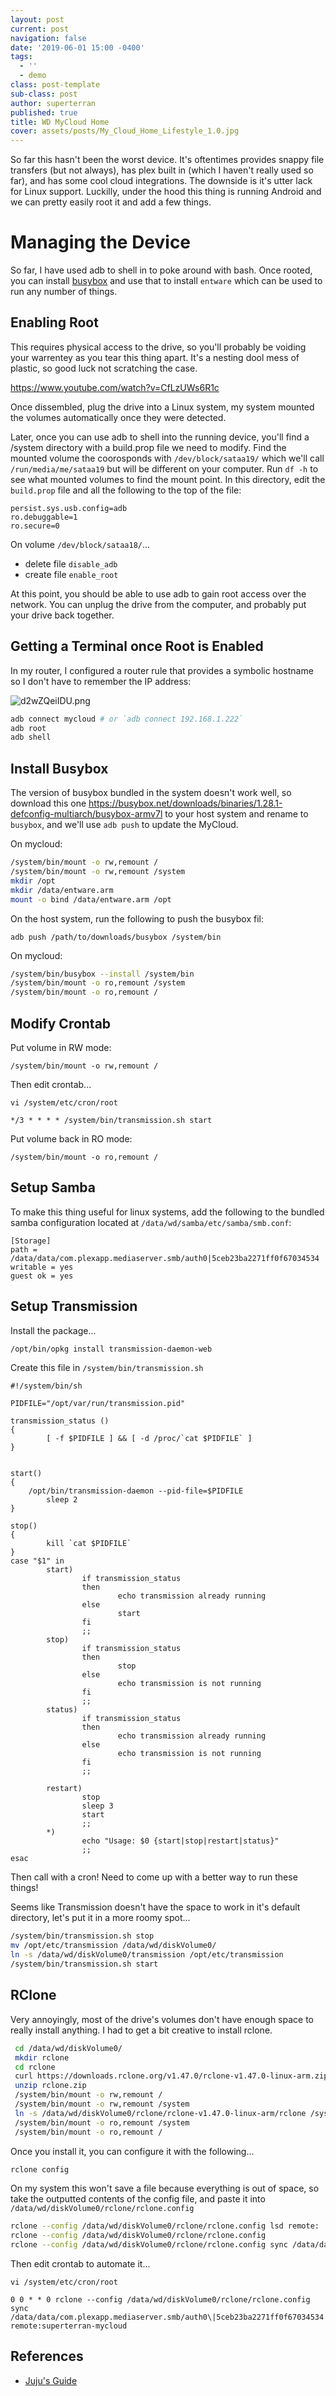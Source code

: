 ```yaml
---
layout: post
current: post
navigation: false
date: '2019-06-01 15:00 -0400'
tags:
  - ''
  - demo
class: post-template
sub-class: post
author: superterran
published: true
title: WD MyCloud Home
cover: assets/posts/My_Cloud_Home_Lifestyle_1.0.jpg
---
```

So far this hasn't been the worst device. It's oftentimes provides snappy file transfers (but not always), has plex built in (which I haven't really used so far), and has some cool cloud integrations. The downside is it's utter lack for Linux support. Luckilly, under the hood this thing is running Android and we can pretty easily root it and add a few things.


# Managing the Device

So far, I have used adb to shell in to poke around with bash. Once rooted, you can install [busybox](https://busybox.net/) and use that to install `entware` which can be used to run any number of things. 

## Enabling Root

This requires physical access to the drive, so you'll probably be voiding your warrentey as you tear this thing apart. It's a nesting dool mess of plastic, so good luck not scratching the case.

https://www.youtube.com/watch?v=CfLzUWs6R1c

Once dissembled, plug the drive into a Linux system, my system mounted the volumes automatically once they were detected.

Later, once you can use adb to shell into the running device, you'll find a /system directory with a build.prop file we need to modify. Find the mounted volume the coorosponds with `/dev/block/sataa19/` which we'll call `/run/media/me/sataa19` but will be different on your computer. Run `df -h` to see what mounted volumes to find the mount point. In this directory, edit the `build.prop` file and all the following to the top of the file:

```
persist.sys.usb.config=adb
ro.debuggable=1
ro.secure=0
```

On volume `/dev/block/sataa18/`...
* delete file  `disable_adb`
* create file `enable_root` 

At this point, you should be able to use adb to gain root access over the network. You can unplug the drive from the computer, and probably put your drive back together. 

## Getting a Terminal once Root is Enabled

In my router, I configured a router rule that provides a symbolic hostname so I don't have to remember the IP address:

![d2wZQeiIDU.png](/assets/posts/d2wZQeiIDU.png)

```sh
adb connect mycloud # or `adb connect 192.168.1.222`
adb root 
adb shell

```

## Install Busybox

The version of busybox bundled in the system doesn't work well, so download this one https://busybox.net/downloads/binaries/1.28.1-defconfig-multiarch/busybox-armv7l to your host system and rename to `busybox`, and we'll use `adb push` to update the MyCloud.

On mycloud:

```sh
/system/bin/mount -o rw,remount /
/system/bin/mount -o rw,remount /system
mkdir /opt
mkdir /data/entware.arm
mount -o bind /data/entware.arm /opt
```

On the host system, run the following to push the busybox fil: 
```
adb push /path/to/downloads/busybox /system/bin
```

On mycloud:

```sh
/system/bin/busybox --install /system/bin
/system/bin/mount -o ro,remount /system
/system/bin/mount -o ro,remount /
```

## Modify Crontab

Put volume in RW mode:

`/system/bin/mount -o rw,remount /`


Then edit crontab...

`vi /system/etc/cron/root`

```
*/3 * * * * /system/bin/transmission.sh start
```
Put volume back in RO mode:

`/system/bin/mount -o ro,remount /`



## Setup Samba

To make this thing useful for linux systems, add the following to the bundled samba configuration located at `/data/wd/samba/etc/samba/smb.conf`:

```
[Storage]                                                                       
path = /data/data/com.plexapp.mediaserver.smb/auth0|5ceb23ba2271ff0f67034534                                        
writable = yes                                                                 
guest ok = yes 
```

## Setup Transmission

Install the package...

```sh
/opt/bin/opkg install transmission-daemon-web
```


Create this file in `/system/bin/transmission.sh`

```
#!/system/bin/sh

PIDFILE="/opt/var/run/transmission.pid"

transmission_status ()
{
        [ -f $PIDFILE ] && [ -d /proc/`cat $PIDFILE` ]
}


start()
{
	/opt/bin/transmission-daemon --pid-file=$PIDFILE
        sleep 2
}

stop()
{
        kill `cat $PIDFILE`
}
case "$1" in
        start)
                if transmission_status
                then
                        echo transmission already running
                else
                        start
                fi
                ;;
        stop)
                if transmission_status
                then
                        stop
                else
                        echo transmission is not running
                fi
                ;;
        status)
                if transmission_status
                then
                        echo transmission already running
                else
                        echo transmission is not running
                fi
                ;;

        restart)
                stop
                sleep 3
                start
                ;;
        *)
                echo "Usage: $0 {start|stop|restart|status}"
                ;;
esac
```

Then call with a cron! Need to come up with a better way to run these things!


Seems like Transmission doesn't have the space to work in it's default directory, let's put it in a more roomy spot...

```sh
/system/bin/transmission.sh stop
mv /opt/etc/transmission /data/wd/diskVolume0/
ln -s /data/wd/diskVolume0/transmission /opt/etc/transmission
/system/bin/transmission.sh start
```

## RClone

Very annoyingly, most of the drive's volumes don't have enough space to really install anything. I had to get a bit creative to install rclone.

```sh
 cd /data/wd/diskVolume0/
 mkdir rclone
 cd rclone
 curl https://downloads.rclone.org/v1.47.0/rclone-v1.47.0-linux-arm.zip > rclone.zip
 unzip rclone.zip
 /system/bin/mount -o rw,remount /
 /system/bin/mount -o rw,remount /system
 ln -s /data/wd/diskVolume0/rclone/rclone-v1.47.0-linux-arm/rclone /system/bin/rclone
 /system/bin/mount -o ro,remount /system
 /system/bin/mount -o ro,remount /
```

Once you install it, you can configure it with the following...

```sh
rclone config
```

On my system this won't save a file because everything is out of space, so take the outputted contents of the config file, and paste it into `/data/wd/diskVolume0/rclone/rclone.config`


```sh
rclone --config /data/wd/diskVolume0/rclone/rclone.config lsd remote:
rclone --config /data/wd/diskVolume0/rclone/rclone.config 
rclone --config /data/wd/diskVolume0/rclone/rclone.config sync /data/data/com.plexapp.mediaserver.smb/auth0\|5ceb23ba2271ff0f67034534 remote:superterran-mycloud
```

Then edit crontab to automate it...

`vi /system/etc/cron/root`

```
0 0 * * 0 rclone --config /data/wd/diskVolume0/rclone/rclone.config sync /data/data/com.plexapp.mediaserver.smb/auth0\|5ceb23ba2271ff0f67034534 remote:superterran-mycloud
```


## References

* [Juju's Guide](https://community.wd.com/t/install-entware-on-wd-my-cloud-home-ssh-access-nfs-server-opkg-install-packages/228591/18)
